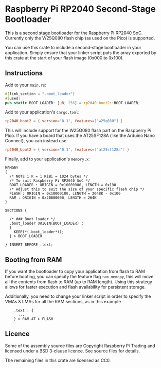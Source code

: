 # Raspberry Pi RP2040 Second-Stage Bootloader

This is a second stage bootloader for the Raspberry Pi RP2040 SoC. Currently only the W25Q080 flash chip (as used on 
the Pico) is supported.

You can use this crate to include a second-stage bootloader in your application. Simply ensure that your linker script 
puts the array exported by this crate at the start of your flash image (0x000 to 0x100).

## Instructions

Add to your `main.rs`:

```rust
#[link_section = ".boot_loader"]
#[used]
pub static BOOT_LOADER: [u8; 256] = rp2040_boot2::BOOT_LOADER;
```

Add to your application's `Cargo.toml`:

```toml
rp2040_boot2 = { version="0.1", features=["w25q080"] }
```

This will include support for the W25Q080 flash part on the Raspberry Pi Pico. If you have a board that uses the AT25SF128A (like the Arduino Nano Connect), you can instead use:

```toml
rp2040_boot2 = { version="0.1", features=["at25sf128a"] }
```

Finally, add to your application's `memory.x`:

```
MEMORY
{
  /* NOTE 1 K = 1 KiBi = 1024 bytes */
  /* To suit Raspberry Pi RP2040 SoC */
  BOOT_LOADER : ORIGIN = 0x10000000, LENGTH = 0x100
  /* Adjust this to suit the size of your specific flash chip */
  FLASH : ORIGIN = 0x10000100, LENGTH = 2048K - 0x100
  RAM : ORIGIN = 0x20000000, LENGTH = 264K
}

SECTIONS {

  /* ### Boot loader */
  .boot_loader ORIGIN(BOOT_LOADER) :
  {
    KEEP(*(.boot_loader*));
  } > BOOT_LOADER

} INSERT BEFORE .text;
```

## Booting from RAM

If you want the bootloader to copy your application from flash to RAM before booting, you can specify the feature flag `ram_memcpy`, this will move all the contents from flash to RAM (up to RAM length). Using this strategy allows for faster execution and flash availability for persistent storage.

Additionally, you need to change your linker script in order to specify the VMAs & LMAs for all the RAM sections, as in this example

```
    .text : {
      ...
    } > RAM AT > FLASH
```

## Licence

Some of the assembly source files are Copyright Raspberry Pi Trading and licensed under a BSD 3-clause licence. See source files for details.

The remaining files in this crate are licensed as CC0.

